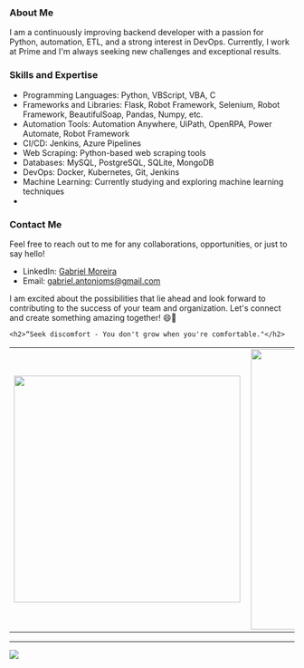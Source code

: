 
### About Me

I am a continuously improving backend developer with a passion for Python, automation, ETL, and a strong interest in DevOps. Currently, I work at Prime and I'm always seeking new challenges and exceptional results.

### Skills and Expertise

- Programming Languages: Python, VBScript, VBA, C
- Frameworks and Libraries: Flask, Robot Framework, Selenium, Robot Framework, BeautifulSoap, Pandas, Numpy, etc.
- Automation Tools: Automation Anywhere, UiPath, OpenRPA, Power Automate, Robot Framework
- CI/CD: Jenkins, Azure Pipelines
- Web Scraping: Python-based web scraping tools
- Databases: MySQL, PostgreSQL, SQLite, MongoDB
- DevOps: Docker, Kubernetes, Git, Jenkins
- Machine Learning: Currently studying and exploring machine learning techniques
- 
### Contact Me

Feel free to reach out to me for any collaborations, opportunities, or just to say hello!

- LinkedIn: [Gabriel Moreira](https://www.linkedin.com/in/ga-brielmoreira/)
- Email: gabriel.antonioms@gmail.com

I am excited about the possibilities that lie ahead and look forward to contributing to the success of your team and organization. Let's connect and create something amazing together! 😄🚀

    <h2>“Seek discomfort - You don't grow when you're comfortable."</h2>

<center>
<table>
    <tr>
        <td><img width="400px" align="left" src="https://github-readme-stats.vercel.app/api/top-langs/?username=gabrieimoreira&hide=html&layout=compact&theme=buefy" /></td>
        <td><img width="495px" align="left" src="https://github-readme-stats.vercel.app/api?username=gabrieimoreira&theme=buefy"/></td>
    </tr>   
</table>
</center>  

---

![](https://komarev.com/ghpvc/?username=gams99&color=blue&style=flat)
